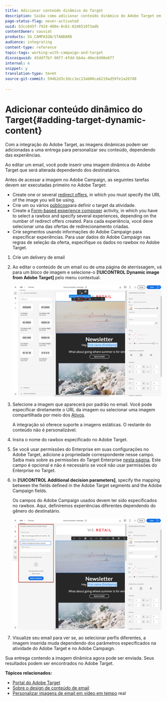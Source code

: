 ```yaml
---
title: Adicionar conteúdo dinâmico do Target
description: Saiba como adicionar conteúdo dinâmico do Adobe Target em uma de suas entregas do Adobe Campaign.
page-status-flag: never-activated
uuid: b3cc045f-7924-480e-8c61-8246510f3adb
contentOwner: sauviat
products: SG_CAMPAIGN/STANDARD
audience: integrating
content-type: reference
topic-tags: working-with-campaign-and-target
discoiquuid: 45ddf7b7-98f7-4fdd-bb4a-49ec8490e877
internal: n
snippet: y
translation-type: tm+mt
source-git-commit: 594b2d3c3dcc1ec13ab06ca6219ad59fe1a267d8

---
```



# Adicionar conteúdo dinâmico do Target{#adding-target-dynamic-content}

Com a integração do Adobe Target, as imagens dinâmicas podem ser adicionadas a uma entrega para personalizar seu conteúdo, dependendo das experiências.

Ao editar um email, você pode inserir uma imagem dinâmica do Adobe Target que será alterada dependendo dos destinatários.

Antes de acessar a imagem no Adobe Campaign, as seguintes tarefas devem ser executadas primeiro no Adobe Target:

* Create one or several [redirect offers](https://docs.adobe.com/content/help/en/target/using/experiences/offers/offer-redirect.html), in which you must specify the URL of the image you will be using.
* Crie um ou vários [públicos](https://docs.adobe.com/content/help/en/target/using/audiences/create-audiences/audiences.html)para definir o target da atividade.
* Create a [Form-based experience composer](https://docs.adobe.com/content/help/en/target/using/experiences/form-experience-composer.html) activity, in which you have to select a rawbox and specify several experiences, depending on the number of redirect offers created. Para cada experiência, você deve selecionar uma das ofertas de redirecionamento criadas.
* Crie segmentos usando informações do Adobe Campaign para especificar experiências. Para usar dados do Adobe Campaign nas regras de seleção da oferta, especifique os dados no rawbox no Adobe Target.

1. Crie um delivery de email
1. Ao editar o conteúdo de um email ou de uma página de aterrissagem, vá para um bloco de imagem e selecione-o **[!UICONTROL Dynamic image from Adobe Target]** pelo menu contextual.

   ![](assets/tar_insert_dynamic_image.png)

1. Selecione a imagem que aparecerá por padrão no email. Você pode especificar diretamente o URL da imagem ou selecionar uma imagem compartilhada por meio dos [Ativos](../../integrating/using/working-with-campaign-and-assets-core-service.md).

   A integração só oferece suporte a imagens estáticas. O restante do conteúdo não é personalizável.

1. Insira o nome do rawbox especificado no Adobe Target.
1. Se você usar permissões do Enterprise em suas configurações no Adobe Target, adicione a propriedade correspondente nesse campo. Saiba mais sobre as permissões do Target Enterprise [nesta página](https://marketing.adobe.com/resources/help/en_US/target/target/properties-overview.html). Este campo é opcional e não é necessário se você não usar permissões do Enterprise no Target.
1. In **[!UICONTROL Additional decision parameters]**, specify the mapping between the fields defined in the Adobe Target segments and the Adobe Campaign fields.

   Os campos do Adobe Campaign usados devem ter sido especificados no rawbox. Aqui, definiremos experiências diferentes dependendo do gênero do destinatário.

   ![](assets/tar_additional_decisionning_parameters.png)

1. Visualize seu email para ver se, ao selecionar perfis diferentes, a imagem inserida muda dependendo dos parâmetros especificados na atividade do Adobe Target e no Adobe Campaign.

Sua entrega contendo a imagem dinâmica agora pode ser enviada. Seus resultados podem ser encontrados no Adobe Target.

**Tópicos relacionados:**

* [Portal do Adobe Target](https://marketing.adobe.com/resources/help/en_US/target/a4t/c_campaign_and_target.html)
* [Sobre o design de conteúdo de email](../../designing/using/designing-content-in-adobe-campaign.md)
* [Personalizar imagens de email em vídeo em tempo](https://helpx.adobe.com/marketing-cloud/how-to/email-marketing.html) real


